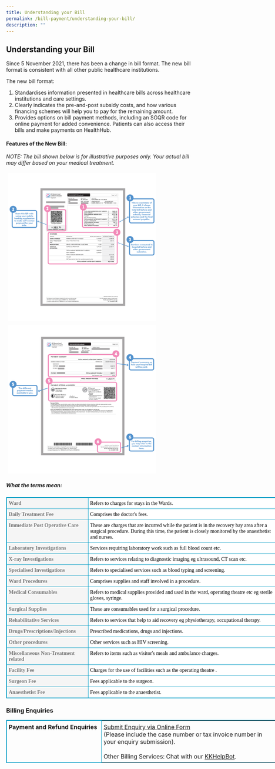 ```yaml
---
title: Understanding your Bill
permalink: /bill-payment/understanding-your-bill/
description: ""
---
```


Understanding your Bill
-----------------------

Since 5 November 2021, there has been a change in bill format. The new bill format is consistent with all other public healthcare institutions.

The new bill format:

1. Standardises information presented in healthcare bills across healthcare institutions and care settings.
2. Clearly indicates the pre-and-post subsidy costs, and how various financing schemes will help you to pay for the remaining amount.
3. Provides options on bill payment methods, including an SGQR code for online payment for added convenience. Patients can also access their bills and make payments on HealthHub.

#### Features of the New Bill:

_NOTE: The bill shown below is for illustrative purposes only. Your actual bill may differ based on your medical treatment._

<img src="images/bill1.png" style="-webkit-tap-highlight-; vertical-align: middle; max-width: 80%; margin: 5px;">
<img src="images/bill2.png" style="-webkit-tap-highlight-; vertical-align: middle; max-width: 80%; margin: 5px;">

##### What the terms mean:
<table class="ms-rteTable-5" cellspacing="5" cellpadding="5" style="box-sizing: border-box; border: 1px solid rgb(0, 154, 195); border-collapse: collapse; background-color: rgb(255, 255, 255); color: rgb(0, 0, 0); font-family: OpenSans; font-size: 16px; font-weight: 400; orphans: 2; text-align: start; widows: 2; width: 740px;"><tbody style="box-sizing: border-box; font-size: 14px;"><tr class="ms-rteTableEvenRow-5" style="box-sizing: border-box; font-size: 14px;"><th align="left" class="ms-rteTableFirstCol-5" bgcolor="#f5f5f5" scope="row" style="box-sizing: border-box; padding: 7px 5px 6px; text-align: left; vertical-align: top; color: rgb(119, 119, 119); border: 1px solid rgb(0, 154, 195); width: 221.693px; font-size: 14px;"><strong style="box-sizing: border-box; font-weight: 700; font-size: 14px;">Ward</strong><br style="box-sizing: border-box; font-size: 14px;"></th><td class="ms-rteTableOddCol-5" style="box-sizing: border-box; padding: 7px 5px 6px; vertical-align: top; border: 1px solid rgb(0, 154, 195); width: 517.307px; font-size: 14px;">Refers to charges for stays in the Wards.</td></tr><tr class="ms-rteTableOddRow-5" style="box-sizing: border-box; font-size: 14px;"><th align="left" class="ms-rteTableFirstCol-5" bgcolor="#f5f5f5" scope="row" style="box-sizing: border-box; padding: 7px 5px 6px; text-align: left; vertical-align: top; color: rgb(119, 119, 119); border: 1px solid rgb(0, 154, 195); width: 221.693px; font-size: 14px;"><strong style="box-sizing: border-box; font-weight: 700; font-size: 14px;">Daily Treatment Fee</strong><br style="box-sizing: border-box; font-size: 14px;"></th><td class="ms-rteTableOddCol-5" style="box-sizing: border-box; padding: 7px 5px 6px; vertical-align: top; border: 1px solid rgb(0, 154, 195); width: 517.307px; font-size: 14px;">Comprises the doctor's fees.</td></tr><tr class="ms-rteTableEvenRow-5" style="box-sizing: border-box; font-size: 14px;"><th align="left" class="ms-rteTableFirstCol-5" bgcolor="#f5f5f5" scope="row" style="box-sizing: border-box; padding: 7px 5px 6px; text-align: left; vertical-align: top; color: rgb(119, 119, 119); border: 1px solid rgb(0, 154, 195); width: 221.693px; font-size: 14px;"><strong style="box-sizing: border-box; font-weight: 700; font-size: 14px;">Immediate Post Operative Care</strong></th><td class="ms-rteTableOddCol-5" style="box-sizing: border-box; padding: 7px 5px 6px; vertical-align: top; border: 1px solid rgb(0, 154, 195); width: 517.307px; font-size: 14px;">These are charges that are incurred while the patient is in the recovery bay area after a surgical procedure. During this time, the patient is closely monitored by the anaesthetist and nurses.</td></tr><tr class="ms-rteTableOddRow-5" style="box-sizing: border-box; font-size: 14px;"><th align="left" class="ms-rteTableFirstCol-5" bgcolor="#f5f5f5" scope="row" style="box-sizing: border-box; padding: 7px 5px 6px; text-align: left; vertical-align: top; color: rgb(119, 119, 119); border: 1px solid rgb(0, 154, 195); width: 221.693px; font-size: 14px;"><strong style="box-sizing: border-box; font-weight: 700; font-size: 14px;">Laboratory Investigations</strong></th><td class="ms-rteTableOddCol-5" style="box-sizing: border-box; padding: 7px 5px 6px; vertical-align: top; border: 1px solid rgb(0, 154, 195); width: 517.307px; font-size: 14px;">Services requiring laboratory work such as full blood count etc.</td></tr><tr class="ms-rteTableEvenRow-5" style="box-sizing: border-box; font-size: 14px;"><th align="left" class="ms-rteTableFirstCol-5" bgcolor="#f5f5f5" scope="row" style="box-sizing: border-box; padding: 7px 5px 6px; text-align: left; vertical-align: top; color: rgb(119, 119, 119); border: 1px solid rgb(0, 154, 195); width: 221.693px; font-size: 14px;"><strong style="box-sizing: border-box; font-weight: 700; font-size: 14px;">X-ray Investigations</strong><br style="box-sizing: border-box; font-size: 14px;"></th><td class="ms-rteTableOddCol-5" style="box-sizing: border-box; padding: 7px 5px 6px; vertical-align: top; border: 1px solid rgb(0, 154, 195); width: 517.307px; font-size: 14px;">Refers to services relating to diagnostic imaging eg ultrasound, CT scan etc.</td></tr><tr class="ms-rteTableOddRow-5" style="box-sizing: border-box; font-size: 14px;"><th align="left" class="ms-rteTableFirstCol-5" bgcolor="#f5f5f5" scope="row" style="box-sizing: border-box; padding: 7px 5px 6px; text-align: left; vertical-align: top; color: rgb(119, 119, 119); border: 1px solid rgb(0, 154, 195); width: 221.693px; font-size: 14px;"><strong style="box-sizing: border-box; font-weight: 700; font-size: 14px;">Specialised Investigations</strong></th><td class="ms-rteTableOddCol-5" style="box-sizing: border-box; padding: 7px 5px 6px; vertical-align: top; border: 1px solid rgb(0, 154, 195); width: 517.307px; font-size: 14px;">Refers to specialised services such as blood typing and screening.</td></tr><tr class="ms-rteTableEvenRow-5" style="box-sizing: border-box; font-size: 14px;"><th align="left" class="ms-rteTableFirstCol-5" bgcolor="#f5f5f5" scope="row" style="box-sizing: border-box; padding: 7px 5px 6px; text-align: left; vertical-align: top; color: rgb(119, 119, 119); border: 1px solid rgb(0, 154, 195); width: 221.693px; font-size: 14px;"><strong style="box-sizing: border-box; font-weight: 700; font-size: 14px;">Ward Procedures</strong><br style="box-sizing: border-box; font-size: 14px;"></th><td class="ms-rteTableOddCol-5" style="box-sizing: border-box; padding: 7px 5px 6px; vertical-align: top; border: 1px solid rgb(0, 154, 195); width: 517.307px; font-size: 14px;">Comprises supplies and staff involved in a procedure.</td></tr><tr class="ms-rteTableOddRow-5" style="box-sizing: border-box; font-size: 14px;"><th align="left" class="ms-rteTableFirstCol-5" bgcolor="#f5f5f5" scope="row" style="box-sizing: border-box; padding: 7px 5px 6px; text-align: left; vertical-align: top; color: rgb(119, 119, 119); border: 1px solid rgb(0, 154, 195); width: 221.693px; font-size: 14px;"><strong style="box-sizing: border-box; font-weight: 700; font-size: 14px;">Medical Consumables</strong></th><td class="ms-rteTableOddCol-5" style="box-sizing: border-box; padding: 7px 5px 6px; vertical-align: top; border: 1px solid rgb(0, 154, 195); width: 517.307px; font-size: 14px;">Refers to medical supplies provided and used in the ward, operating theatre etc eg sterile gloves, syringe.<br style="box-sizing: border-box; font-size: 14px;"></td></tr><tr class="ms-rteTableEvenRow-5" style="box-sizing: border-box; font-size: 14px;"><th align="left" class="ms-rteTableFirstCol-5" bgcolor="#f5f5f5" scope="row" style="box-sizing: border-box; padding: 7px 5px 6px; text-align: left; vertical-align: top; color: rgb(119, 119, 119); border: 1px solid rgb(0, 154, 195); width: 221.693px; font-size: 14px;"><strong style="box-sizing: border-box; font-weight: 700; font-size: 14px;">Surgical Supplies</strong></th><td class="ms-rteTableOddCol-5" style="box-sizing: border-box; padding: 7px 5px 6px; vertical-align: top; border: 1px solid rgb(0, 154, 195); width: 517.307px; font-size: 14px;">These are consumables used for a surgical procedure.</td></tr><tr class="ms-rteTableOddRow-5" style="box-sizing: border-box; font-size: 14px;"><th align="left" class="ms-rteTableFirstCol-5" bgcolor="#f5f5f5" scope="row" style="box-sizing: border-box; padding: 7px 5px 6px; text-align: left; vertical-align: top; color: rgb(119, 119, 119); border: 1px solid rgb(0, 154, 195); width: 221.693px; font-size: 14px;"><strong style="box-sizing: border-box; font-weight: 700; font-size: 14px;">Rehabilitative Services</strong></th><td class="ms-rteTableOddCol-5" style="box-sizing: border-box; padding: 7px 5px 6px; vertical-align: top; border: 1px solid rgb(0, 154, 195); width: 517.307px; font-size: 14px;">Refers to services that help to aid recovery eg physiotherapy, occupational therapy.</td></tr><tr class="ms-rteTableEvenRow-5" style="box-sizing: border-box; font-size: 14px;"><th align="left" class="ms-rteTableFirstCol-5" bgcolor="#f5f5f5" scope="row" style="box-sizing: border-box; padding: 7px 5px 6px; text-align: left; vertical-align: top; color: rgb(119, 119, 119); border: 1px solid rgb(0, 154, 195); width: 221.693px; font-size: 14px;"><strong style="box-sizing: border-box; font-weight: 700; font-size: 14px;">Drugs/Prescriptions/Injections</strong></th><td class="ms-rteTableOddCol-5" style="box-sizing: border-box; padding: 7px 5px 6px; vertical-align: top; border: 1px solid rgb(0, 154, 195); width: 517.307px; font-size: 14px;">Prescribed medications, drugs and injections.</td></tr><tr class="ms-rteTableOddRow-5" style="box-sizing: border-box; font-size: 14px;"><th align="left" class="ms-rteTableFirstCol-5" bgcolor="#f5f5f5" scope="row" style="box-sizing: border-box; padding: 7px 5px 6px; text-align: left; vertical-align: top; color: rgb(119, 119, 119); border: 1px solid rgb(0, 154, 195); width: 221.693px; font-size: 14px;"><strong style="box-sizing: border-box; font-weight: 700; font-size: 14px;">Other procedures</strong></th><td class="ms-rteTableOddCol-5" style="box-sizing: border-box; padding: 7px 5px 6px; vertical-align: top; border: 1px solid rgb(0, 154, 195); width: 517.307px; font-size: 14px;">Other services such as HIV screening.</td></tr><tr class="ms-rteTableEvenRow-5" style="box-sizing: border-box; font-size: 14px;"><th align="left" class="ms-rteTableFirstCol-5" bgcolor="#f5f5f5" scope="row" style="box-sizing: border-box; padding: 7px 5px 6px; text-align: left; vertical-align: top; color: rgb(119, 119, 119); border: 1px solid rgb(0, 154, 195); width: 221.693px; font-size: 14px;"><strong style="box-sizing: border-box; font-weight: 700; font-size: 14px;">Miscellaneous Non-Treatment related</strong></th><td class="ms-rteTableOddCol-5" style="box-sizing: border-box; padding: 7px 5px 6px; vertical-align: top; border: 1px solid rgb(0, 154, 195); width: 517.307px; font-size: 14px;">Refers to items such as&nbsp;visitor's meals and ambulance charges.</td></tr><tr class="ms-rteTableOddRow-5" style="box-sizing: border-box; font-size: 14px;"><th align="left" class="ms-rteTableFirstCol-5" bgcolor="#f5f5f5" scope="row" style="box-sizing: border-box; padding: 7px 5px 6px; text-align: left; vertical-align: top; color: rgb(119, 119, 119); border: 1px solid rgb(0, 154, 195); width: 221.693px; font-size: 14px;"><strong style="box-sizing: border-box; font-weight: 700; font-size: 14px;">Facility Fee</strong></th><td class="ms-rteTableOddCol-5" style="box-sizing: border-box; padding: 7px 5px 6px; vertical-align: top; border: 1px solid rgb(0, 154, 195); width: 517.307px; font-size: 14px;">Charges for the use of facilities such as the operating theatre .</td></tr><tr class="ms-rteTableEvenRow-5" style="box-sizing: border-box; font-size: 14px;"><th align="left" class="ms-rteTableFirstCol-5" bgcolor="#f5f5f5" scope="row" style="box-sizing: border-box; padding: 7px 5px 6px; text-align: left; vertical-align: top; color: rgb(119, 119, 119); border: 1px solid rgb(0, 154, 195); width: 221.693px; font-size: 14px;"><strong style="box-sizing: border-box; font-weight: 700; font-size: 14px;">Surgeon Fee</strong></th><td class="ms-rteTableOddCol-5" style="box-sizing: border-box; padding: 7px 5px 6px; vertical-align: top; border: 1px solid rgb(0, 154, 195); width: 517.307px; font-size: 14px;">Fees applicable to the surgeon.</td></tr><tr class="ms-rteTableOddRow-5" style="box-sizing: border-box; font-size: 14px;"><th align="left" class="ms-rteTableFirstCol-5" bgcolor="#f5f5f5" scope="row" style="box-sizing: border-box; padding: 7px 5px 6px; text-align: left; vertical-align: top; color: rgb(119, 119, 119); border: 1px solid rgb(0, 154, 195); width: 221.693px; font-size: 14px;"><strong style="box-sizing: border-box; font-weight: 700; font-size: 14px;">Anaesthetist Fee</strong></th><td class="ms-rteTableOddCol-5" style="box-sizing: border-box; padding: 7px 5px 6px; vertical-align: top; border: 1px solid rgb(0, 154, 195); width: 517.307px; font-size: 14px;">Fees applicable to the anaesthetist.</td></tr></tbody></table>

### Billing Enquiries  


<table style="border: 1px solid rgb(0, 154, 195); width: 740px; font-size: 16px;"><tbody style="box-sizing: border-box; font-size: 16px;"><tr style="font-size: 16px;"><td class="ms-rteTableEvenCol-5" style="box-sizing: border-box; padding: 7px 5px 6px; vertical-align: top; border: 1px solid rgb(0, 154, 195); width: 35%;"><strong style="box-sizing: border-box; font-weight: 700">Payment and Refund Enquiries</strong></td><td class="ms-rteTableOddCol-5" style="box-sizing: border-box; padding: 7px 5px 6px; vertical-align: top; border: 1px; width: 65%; font-size: 16px;"><a href="https://for.sg/askshs">Submit Enquiry via Online Form</a><br>(Please include the case number or tax invoice number in your enquiry submission). <br><br>Other Billing Services: Chat with our <a href="https://www.kkh.com.sg/about-kkh/contact-us">KKHelpBot</a>.</td></tr></tbody></table>